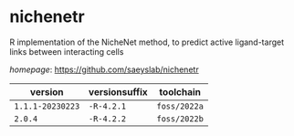 # nichenetr

R implementation of the NicheNet method,  to predict active ligand-target links between interacting cells

*homepage*: <https://github.com/saeyslab/nichenetr>

version | versionsuffix | toolchain
--------|---------------|----------
``1.1.1-20230223`` | ``-R-4.2.1`` | ``foss/2022a``
``2.0.4`` | ``-R-4.2.2`` | ``foss/2022b``
